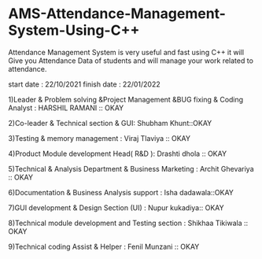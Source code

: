 # AMS-Attendance-Management-System-Using-C++
Attendance Management System is very useful and fast using C++ it will Give you Attendance Data of students  and will manage your work related to attendance.

start date : 22/10/2021
finish date : 22/01/2022

1)Leader & Problem solving &Project Management &BUG fixing & Coding Analyst : HARSHIL RAMANI :: OKAY

2)Co-leader & Technical section & GUI: Shubham Khunt::OKAY

3)Testing & memory management : Viraj Tlaviya  :: OKAY

4)Product Module development Head( R&D ): Drashti dhola :: OKAY

5)Technical & Analysis Department & Business Marketing : Archit Ghevariya :: OKAY

6)Documentation & Business Analysis support  : Isha dadawala::OKAY

7)GUI development & Design Section (UI) : Nupur kukadiya:: OKAY

8)Technical module development and Testing section : Shikhaa Tikiwala :: OKAY

9)Technical coding Assist & Helper : Fenil Munzani :: OKAY



